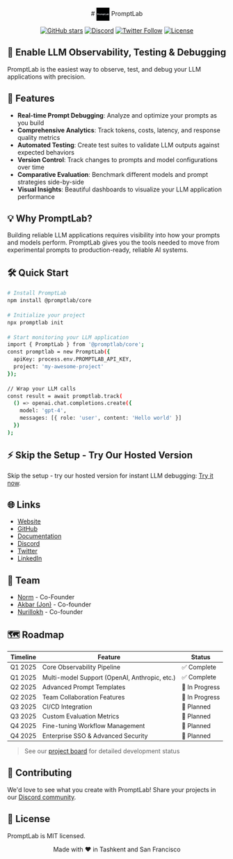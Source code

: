 
<p align="center">
  # <img src="https://raw.githubusercontent.com/ordinarykaizen/PromptLab/main/assets/PromptLab (1).png" alt="PromptLab" width="30" height="30" style="vertical-align: middle;"> PromptLab
</p>
<p align="center">
  <a href="https://github.com/ordinarykaizen/PromptLab/stargazers"><img src="https://img.shields.io/github/stars/ordinarykaizen/PromptLab?style=social" alt="GitHub stars"></a>
  <a href="https://discord.com/invite/9YYEPceY"><img src="https://img.shields.io/discord/1234567890?label=Discord&logo=discord&logoColor=white&style=flat-square" alt="Discord"></a>
  <a href="https://x.com/trypromptlab"><img src="https://img.shields.io/twitter/follow/trypromptlab?style=social" alt="Twitter Follow"></a>
  <a href="https://github.com/ordinarykaizen/PromptLab/blob/main/LICENSE"><img src="https://img.shields.io/badge/license-MIT-blue.svg" alt="License"></a>
</p>

## 🤖 Enable LLM Observability, Testing & Debugging

PromptLab is the easiest way to observe, test, and debug your LLM applications with precision.

## 🚀 Features

- **Real-time Prompt Debugging**: Analyze and optimize your prompts as you build
- **Comprehensive Analytics**: Track tokens, costs, latency, and response quality metrics
- **Automated Testing**: Create test suites to validate LLM outputs against expected behaviors
- **Version Control**: Track changes to prompts and model configurations over time
- **Comparative Evaluation**: Benchmark different models and prompt strategies side-by-side
- **Visual Insights**: Beautiful dashboards to visualize your LLM application performance

## 💡 Why PromptLab?

Building reliable LLM applications requires visibility into how your prompts and models perform. PromptLab gives you the tools needed to move from experimental prompts to production-ready, reliable AI systems.

## 🛠️ Quick Start

```bash
# Install PromptLab
npm install @promptlab/core

# Initialize your project
npx promptlab init

# Start monitoring your LLM application
import { PromptLab } from '@promptlab/core';
const promptlab = new PromptLab({
  apiKey: process.env.PROMPTLAB_API_KEY,
  project: 'my-awesome-project'
});

// Wrap your LLM calls
const result = await promptlab.track(
  () => openai.chat.completions.create({
    model: 'gpt-4',
    messages: [{ role: 'user', content: 'Hello world' }]
  })
);
```

## ⚡ Skip the Setup - Try Our Hosted Version

Skip the setup - try our hosted version for instant LLM debugging: [Try it now](https://www.trypromptlab.com/).

## 🌐 Links

- [Website](https://www.trypromptlab.com)
- [GitHub](https://github.com/ordinarykaizen/PromptLab)
- [Documentation](https://docs.trypromptlab.com)
- [Discord](https://discord.com/invite/9YYEPceY)
- [Twitter](https://x.com/trypromptlab)
- [LinkedIn](https://www.linkedin.com/company/trypromptlabs/)

## 👥 Team

- [Norm](https://x.com/ordinary_kaizen) - Co-Founder
- [Akbar (Jon)](https://x.com/Akbar_Erkinov) - Co-founder
- [Nurillokh](https://www.linkedin.com/in/nurillokh-abdurasulov-116658199/) - Co-founder

## 🗺️ Roadmap

| Timeline | Feature | Status |
|----------|---------|--------|
| Q1 2025 | Core Observability Pipeline | ✅ Complete |
| Q1 2025 | Multi-model Support (OpenAI, Anthropic, etc.) | ✅ Complete |
| Q2 2025 | Advanced Prompt Templates | 🚧 In Progress |
| Q2 2025 | Team Collaboration Features | 🚧 In Progress |
| Q3 2025 | CI/CD Integration | 📅 Planned |
| Q3 2025 | Custom Evaluation Metrics | 📅 Planned |
| Q4 2025 | Fine-tuning Workflow Management | 📅 Planned |
| Q4 2025 | Enterprise SSO & Advanced Security | 📅 Planned |

> See our [project board](https://github.com/ordinarykaizen/PromptLab/projects) for detailed development status

## 🤝 Contributing

We'd love to see what you create with PromptLab! Share your projects in our [Discord community](https://discord.com/invite/9YYEPceY).

## 📄 License

PromptLab is MIT licensed.

<p align="center">Made with ❤️ in Tashkent and San Francisco</p>
